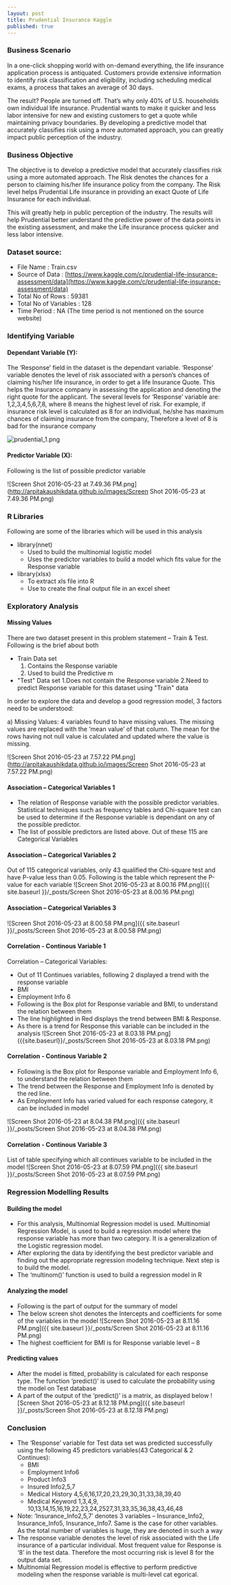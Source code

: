 ```yaml
---
layout: post
title: Prudential Insurance Kaggle
published: true
---
```


### Business Scenario


In a one-click shopping world with on-demand everything, the life insurance application process is antiquated. Customers provide extensive information to identify risk classification and eligibility, including scheduling medical exams, a process that takes an average of 30 days.

The result? People are turned off. That’s why only 40% of U.S. households own individual life insurance. Prudential wants to make it quicker and less labor intensive for new and existing customers to get a quote while maintaining privacy boundaries. By developing a predictive model that accurately classifies risk using a more automated approach, you can greatly impact public perception of the industry.

### Business Objective

The objective is to develop a predictive model that accurately classifies risk using a more automated approach. The Risk denotes the chances for a person to claiming his/her life insurance policy from the company. The Risk level helps Prudential Life insurance in providing an exact Quote of Life Insurance for each individual.

This will greatly help in public perception of the industry.
The results will help Prudential better understand the predictive power of the data points in the existing assessment, and make the Life insurance process quicker and less labor intensive.

### Dataset source:
- File Name				: Train.csv
- Source of Data		: [https://www.kaggle.com/c/prudential-life-insurance-assessment/data](https://www.kaggle.com/c/prudential-life-insurance-assessment/data) 
- Total No of Rows		: 59381
- Total No of Variables	: 128
- Time Period			: NA (The time period is not mentioned on the source website)

### Identifying Variable 
#### Dependant Variable (Y): 

The ‘Response’ field in the dataset is the dependant variable. ‘Response’ variable denotes the level of risk associated with a person’s chances of claiming his/her life insurance, in order to get a life Insurance Quote. This helps the Insurance company in assessing the application and denoting the right quote for the applicant. The several levels for ‘Response’ variable are: 1,2,3,4,5,6,7,8, where 8 means the highest level of risk. For example, if insurance risk level is calculated as 8 for an individual, he/she has maximum chances of claiming insurance from the company, Therefore a level of 8 is bad for the insurance company

![prudential_1.png](http://arpitakaushikdata.github.io/images/prudential_1.png)


#### Predictor Variable (X): 

Following is the list of possible predictor variable

![Screen Shot 2016-05-23 at 7.49.36 PM.png](http://arpitakaushikdata.github.io/images/Screen Shot 2016-05-23 at 7.49.36 PM.png)

### R Libraries

Following are some of the libraries which will be used in this analysis
- library(nnet)
  - Used to build the multinomial logistic model
  - Uses the predictor variables to build a model which fits value for the Response variable
- library(xlsx)
  - To extract xls file into R
  - Use to create the final output file in an excel sheet

### Exploratory Analysis
#### Missing Values

There are two dataset present in this problem statement – Train & Test. Following is the brief about both
- Train Data set
  1. Contains the Response variable
  2. Used to build the Predictive m
- "Test" Data set
	1.Does not contain the Response variable
    2.Need to predict Response variable for this dataset using "Train" data
    
 In order to explore the data and develop a good regression model, 3 factors need to be understood:
 
a) Missing Values: 4 variables found to have missing values. The missing values are replaced with the ‘mean value’ of that column. The mean for the rows having not null value is calculated and updated where the value is missing.

![Screen Shot 2016-05-23 at 7.57.22 PM.png](http://arpitakaushikdata.github.io/images/Screen Shot 2016-05-23 at 7.57.22 PM.png)

#### Association – Categorical Variables 1

- The relation of Response variable with the possible predictor variables. Statistical techniques such as frequency tables and Chi-square test can be used to determine if the Response variable is dependant on any of the possible predictor.
- The list of possible predictors are listed above. Out of these 115 are Categorical Variables


#### Association – Categorical Variables 2
Out of 115 categorical variables, only 43 qualified the Chi-square test and have P-value less than 0.05. Following is the table which represent the P-value for each variable
![Screen Shot 2016-05-23 at 8.00.16 PM.png]({{ site.baseurl }}/_posts/Screen Shot 2016-05-23 at 8.00.16 PM.png)

#### Association – Categorical Variables 3
![Screen Shot 2016-05-23 at 8.00.58 PM.png]({{ site.baseurl }}/_posts/Screen Shot 2016-05-23 at 8.00.58 PM.png)

#### Correlation - Continous Variable 1
Correlation – Categorical Variables:
- Out of 11 Continues variables, following 2 displayed a trend with the response variable
- BMI
- Employment Info 6
- Following is the Box plot for Response variable and BMI, to understand the relation between them
- The line highlighted in Red displays the trend between BMI & Response. 
- As there is a trend for Response this variable can be included in the analysis
![Screen Shot 2016-05-23 at 8.03.18 PM.png]({{site.baseurl}}/_posts/Screen Shot 2016-05-23 at 8.03.18 PM.png)

#### Correlation - Continous Variable 2
- Following is the Box plot for Response variable and Employment Info 6, to understand the relation between them
- The trend between the Response and Employment Info is denoted by the red line.
- As Employment Info has varied valued for each response category, it can be included in model

![Screen Shot 2016-05-23 at 8.04.38 PM.png]({{ site.baseurl }}/_posts/Screen Shot 2016-05-23 at 8.04.38 PM.png)


#### Correlation - Continous Variable 3
List of table specifying which all continues variable to be included in the model
![Screen Shot 2016-05-23 at 8.07.59 PM.png]({{ site.baseurl }}/_posts/Screen Shot 2016-05-23 at 8.07.59 PM.png)

### Regression Modelling Results
#### Building the model
- For this analysis, Multinomial Regression model is used. Multinomial Regression Model, is used to build a regression model where the response variable has more than two category. It is a generalization of the Logistic regression model.
- After exploring the data by identifying the best predictor variable and finding out the appropriate regression modeling technique. Next step is to build the model.
- The ‘multinom()’ function is used to build a regression model in R

#### Analyzing the model
- Following is the part of output for the summary of model
- The below screen shot denotes the Intercepts and coefficients for some of the variables in the model
![Screen Shot 2016-05-23 at 8.11.16 PM.png]({{ site.baseurl }}/_posts/Screen Shot 2016-05-23 at 8.11.16 PM.png)
- The highest coefficient for BMI is for Response variable level – 8

#### Predicting values
- After the model is fitted, probability is calculated for each response type. The function ‘predict()’ is used to calculate the probability using the model on Test database
- A part of the output of the ‘predict()’ is a matrix, as displayed below
![Screen Shot 2016-05-23 at 8.12.18 PM.png]({{ site.baseurl }}/_posts/Screen Shot 2016-05-23 at 8.12.18 PM.png)

### Conclusion
- The ‘Response’ variable for Test data set was predicted successfully using the following 45 predictors variables(43 Categorical & 2 Continues):
  - BMI
  - Employment Info6
  - Product Info3
  - Insured Info2,5,7
  - Medical History 4,5,6,16,17,20,23,29,30,31,33,38,39,40
  - Medical Keyword 1,3,4,9, 10,13,14,15,16,19,22,23,24,2527,31,33,35,36,38,43,46,48
- Note: ‘Insurance_Info2,5,7’ denotes 3 variables – Insurance_Info2, Insurance_Info5, Insurance_Info7. Same is the case for other variables. As the total number of variables is huge, they are denoted in such a way
- The response variable denotes the level of risk associated with the Life insurance of a particular individual. Most frequent value for Response is ‘8’ in the test data. Therefore the most occurring risk is level 8 for the output data set.
- Multinomial Regression model is effective to perform predictive modeling when the response variable is multi-level cat
egorical.
